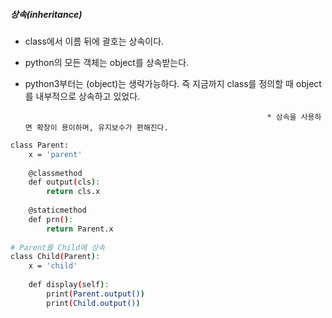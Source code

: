 

##### 상속(inheritance)

- class에서 이름 뒤에 괄호는 상속이다.  
- python의 모든 객체는 object를 상속받는다.  
- python3부터는 (object)는 생략가능하다. 즉 지금까지 class를 정의할 때 object를 내부적으로 상속하고 있었다.

  
                                                            * 상속을 사용하면 확장이 용이하며, 유지보수가 편해진다.





```bash
class Parent:
    x = 'parent'
    
    @classmethod
    def output(cls):
        return cls.x
    
    @staticmethod
    def prn():
        return Parent.x
    
# Parent를 Child에 상속
class Child(Parent):
    x = 'child'
    
    def display(self):
        print(Parent.output())
        print(Child.output())
```

